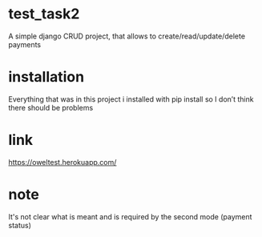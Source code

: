 # test_task2
A simple django CRUD project, that allows to create/read/update/delete payments

# installation
Everything that was in this project i installed with pip install so I don’t think there should be problems

# link
https://oweltest.herokuapp.com/

# note
It's not clear what is meant and is required by the second mode (payment status)
